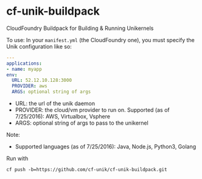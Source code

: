 # cf-unik-buildpack
CloudFoundry Buildpack for Building & Running Unikernels

To use:
In your `manifest.yml` (the CloudFoundry one), you must specify the Unik configuration like so:
```yaml
---
applications:
- name: myapp
env:
  URL: 52.12.10.128:3000
  PROVIDER: aws
  ARGS: optional string of args  
```

* URL: the url of the unik daemon
* PROVIDER: the cloud/vm provider to run on. Supported (as of 7/25/2016): AWS, Virtualbox, Vsphere
* ARGS: optional string of args to pass to the unikernel

Note:
* Supported languages (as of 7/25/2016): Java, Node.js, Python3, Golang

Run with
```
cf push -b=https://github.com/cf-unik/cf-unik-buildpack.git
```
